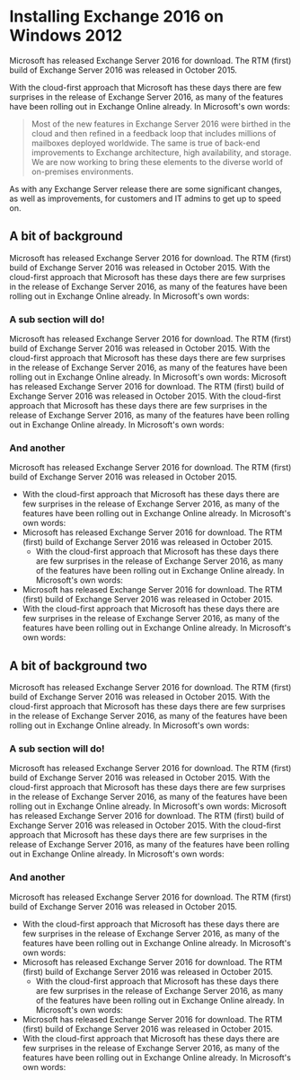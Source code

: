# Installing **Exchange 2016** on Windows 2012
Microsoft has released Exchange Server 2016 for download. The RTM (first) build of Exchange Server 2016 was released in October 2015.

With the cloud-first approach that Microsoft has these days there are few surprises in the release of Exchange Server 2016, as many of the features have been rolling out in Exchange Online already. In Microsoft's own words:

> Most of the new features in Exchange Server 2016 were birthed in the cloud and then refined in a feedback loop that includes millions of mailboxes deployed worldwide. The same is true of back-end improvements to Exchange architecture, high availability, and storage. We are now working to bring these elements to the diverse world of on-premises environments.

As with any Exchange Server release there are some significant changes, as well as improvements, for customers and IT admins to get up to speed on.

## A bit of background
Microsoft has released Exchange Server 2016 for download. The RTM (first) build of Exchange Server 2016 was released in October 2015.
With the cloud-first approach that Microsoft has these days there are few surprises in the release of Exchange Server 2016, as many of the features have been rolling out in Exchange Online already. In Microsoft's own words:
### A sub section will do!
Microsoft has released Exchange Server 2016 for download. The RTM (first) build of Exchange Server 2016 was released in October 2015.
With the cloud-first approach that Microsoft has these days there are few surprises in the release of Exchange Server 2016, as many of the features have been rolling out in Exchange Online already. In Microsoft's own words:
Microsoft has released Exchange Server 2016 for download. The RTM (first) build of Exchange Server 2016 was released in October 2015.
With the cloud-first approach that Microsoft has these days there are few surprises in the release of Exchange Server 2016, as many of the features have been rolling out in Exchange Online already. In Microsoft's own words:
### And another
Microsoft has released Exchange Server 2016 for download. The RTM (first) build of Exchange Server 2016 was released in October 2015.
  * With the cloud-first approach that Microsoft has these days there are few surprises in the release of Exchange Server 2016, as many of the features have been rolling out in Exchange Online already. In Microsoft's own words:
  * Microsoft has released Exchange Server 2016 for download. The RTM (first) build of Exchange Server 2016 was released in October 2015.
    * With the cloud-first approach that Microsoft has these days there are few surprises in the release of Exchange Server 2016, as many of the features have been rolling out in Exchange Online already. In Microsoft's own words:
  * Microsoft has released Exchange Server 2016 for download. The RTM (first) build of Exchange Server 2016 was released in October 2015.
  * With the cloud-first approach that Microsoft has these days there are few surprises in the release of Exchange Server 2016, as many of the features have been rolling out in Exchange Online already. In Microsoft's own words:

## A bit of background two
Microsoft has released Exchange Server 2016 for download. The RTM (first) build of Exchange Server 2016 was released in October 2015.
With the cloud-first approach that Microsoft has these days there are few surprises in the release of Exchange Server 2016, as many of the features have been rolling out in Exchange Online already. In Microsoft's own words:
### A sub section will do!
Microsoft has released Exchange Server 2016 for download. The RTM (first) build of Exchange Server 2016 was released in October 2015.
With the cloud-first approach that Microsoft has these days there are few surprises in the release of Exchange Server 2016, as many of the features have been rolling out in Exchange Online already. In Microsoft's own words:
Microsoft has released Exchange Server 2016 for download. The RTM (first) build of Exchange Server 2016 was released in October 2015.
With the cloud-first approach that Microsoft has these days there are few surprises in the release of Exchange Server 2016, as many of the features have been rolling out in Exchange Online already. In Microsoft's own words:
### And another
Microsoft has released Exchange Server 2016 for download. The RTM (first) build of Exchange Server 2016 was released in October 2015.
  * With the cloud-first approach that Microsoft has these days there are few surprises in the release of Exchange Server 2016, as many of the features have been rolling out in Exchange Online already. In Microsoft's own words:
  * Microsoft has released Exchange Server 2016 for download. The RTM (first) build of Exchange Server 2016 was released in October 2015.
    * With the cloud-first approach that Microsoft has these days there are few surprises in the release of Exchange Server 2016, as many of the features have been rolling out in Exchange Online already. In Microsoft's own words:
  * Microsoft has released Exchange Server 2016 for download. The RTM (first) build of Exchange Server 2016 was released in October 2015.
  * With the cloud-first approach that Microsoft has these days there are few surprises in the release of Exchange Server 2016, as many of the features have been rolling out in Exchange Online already. In Microsoft's own words:
